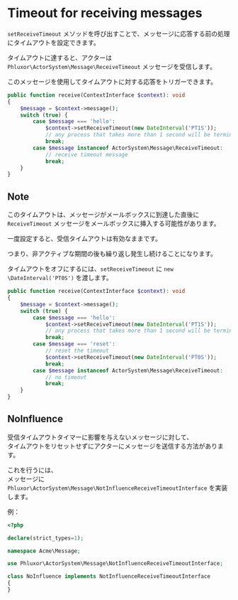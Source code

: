 # Timeout for receiving messages

`setReceiveTimeout` メソッドを呼び出すことで、メッセージに応答する前の処理にタイムアウトを設定できます。

タイムアウトに達すると、アクターは `Phluxor\ActorSystem\Message\ReceiveTimeout` メッセージを受信します。

このメッセージを使用してタイムアウトに対する応答をトリガーできます。

```php
public function receive(ContextInterface $context): void
{
    $message = $context->message();
    switch (true) {
        case $message === 'hello':
            $context->setReceiveTimeout(new DateInterval('PT1S'));
            // any process that takes more than 1 second will be terminated
            break;
        case $message instanceof ActorSystem\Message\ReceiveTimeout:
            // receive timeout message
            break;
    }
}
```

## Note

このタイムアウトは、メッセージがメールボックスに到達した直後に  
`ReceiveTimeout` メッセージをメールボックスに挿入する可能性があります。

一度設定すると、受信タイムアウトは有効なままです。

つまり、非アクティブな期間の後も繰り返し発生し続けることになります。

タイムアウトをオフにするには、`setReceiveTimeout` に `new \DateInterval('PT0S')` を渡します。

```php
public function receive(ContextInterface $context): void
{
    $message = $context->message();
    switch (true) {
        case $message === 'hello':
            $context->setReceiveTimeout(new DateInterval('PT1S'));
            // any process that takes more than 1 second will be terminated
            break;
        case $message === 'reset':
            // reset the timeout
            $context->setReceiveTimeout(new DateInterval('PT0S'));
            break;
        case $message instanceof ActorSystem\Message\ReceiveTimeout:
            // no timeout
            break;
    }
}
```

## NoInfluence

受信タイムアウトタイマーに影響を与えないメッセージに対して、  
タイムアウトをリセットせずにアクターにメッセージを送信する方法があります。

これを行うには、  
メッセージに `Phluxor\ActorSystem\Message\NotInfluenceReceiveTimeoutInterface` を実装します。

例：

```php
<?php

declare(strict_types=1);

namespace Acme\Message;

use Phluxor\ActorSystem\Message\NotInfluenceReceiveTimeoutInterface;

class NoInfluence implements NotInfluenceReceiveTimeoutInterface
{
}
```
